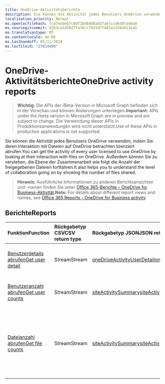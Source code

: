 ```yaml
---
title: OneDrive-Aktivitätsberichte
description: Sie können die Aktivität jedes Benutzers OneDrive verwenden, indem Sie deren Interaktion mit Dateien auf OneDrive betrachten lizenziert abrufen. Außerdem können Sie zu verstehen, die Ebene der Zusammenarbeit wie folgt die Anzahl der freigegebenen Dateien fortfahren.
localization_priority: Normal
ms.openlocfilehash: fc87eebeb7c0df1bd6d08a82fa67ccd6d9fa40a8
ms.sourcegitcommit: d2b3ca32602ffa76cc7925d7f4d1e2258e611ea5
ms.translationtype: MT
ms.contentlocale: de-DE
ms.lasthandoff: 01/11/2019
ms.locfileid: "27814490"
---
```

# <a name="onedrive-activity-reports"></a><span data-ttu-id="85047-104">OneDrive-Aktivitätsberichte</span><span class="sxs-lookup"><span data-stu-id="85047-104">OneDrive activity reports</span></span>

> <span data-ttu-id="85047-105">**Wichtig:** Die APIs der /Beta-Version in Microsoft Graph befinden sich in der Vorschau und können Änderungen unterliegen.</span><span class="sxs-lookup"><span data-stu-id="85047-105">**Important:** APIs under the /beta version in Microsoft Graph are in preview and are subject to change.</span></span> <span data-ttu-id="85047-106">Die Verwendung dieser APIs in Produktionsanwendungen wird nicht unterstützt.</span><span class="sxs-lookup"><span data-stu-id="85047-106">Use of these APIs in production applications is not supported.</span></span>

<span data-ttu-id="85047-107">Sie können die Aktivität jedes Benutzers OneDrive verwenden, indem Sie deren Interaktion mit Dateien auf OneDrive betrachten lizenziert abrufen.</span><span class="sxs-lookup"><span data-stu-id="85047-107">You can get the activity of every user licensed to use OneDrive by looking at their interaction with files on OneDrive.</span></span> <span data-ttu-id="85047-108">Außerdem können Sie zu verstehen, die Ebene der Zusammenarbeit wie folgt die Anzahl der freigegebenen Dateien fortfahren.</span><span class="sxs-lookup"><span data-stu-id="85047-108">It also helps you to understand the level of collaboration going on by showing the number of files shared.</span></span>

> <span data-ttu-id="85047-109">**Hinweis:** Ausführliche Informationen zu anderen Berichtsansichten und -namen finden Sie unter [Office 365-Berichte – OneDrive for Business-Aktivität](https://support.office.com/client/OneDrive-for-Business-user-activity-8bbe4bf8-221b-46d6-99a5-2fb3c8ef9353).</span><span class="sxs-lookup"><span data-stu-id="85047-109">**Note:** For details about different report views and names, see [Office 365 Reports - OneDrive for Business activity](https://support.office.com/client/OneDrive-for-Business-user-activity-8bbe4bf8-221b-46d6-99a5-2fb3c8ef9353).</span></span>

## <a name="reports"></a><span data-ttu-id="85047-110">Berichte</span><span class="sxs-lookup"><span data-stu-id="85047-110">Reports</span></span>

| <span data-ttu-id="85047-111">Funktion</span><span class="sxs-lookup"><span data-stu-id="85047-111">Function</span></span>                                 | <span data-ttu-id="85047-112">Rückgabetyp CSV</span><span class="sxs-lookup"><span data-stu-id="85047-112">CSV return type</span></span> | <span data-ttu-id="85047-113">Rückgabetyp JSON</span><span class="sxs-lookup"><span data-stu-id="85047-113">JSON return type</span></span>                         | <span data-ttu-id="85047-114">Beschreibung</span><span class="sxs-lookup"><span data-stu-id="85047-114">Description</span></span>                              |
| :--------------------------------------- | :-------------- | :--------------------------------------- | ---------------------------------------- |
| [<span data-ttu-id="85047-115">Benutzerdetails abrufen</span><span class="sxs-lookup"><span data-stu-id="85047-115">Get user detail</span></span>](../api/reportroot-getonedriveactivityuserdetail.md) | <span data-ttu-id="85047-116">Stream</span><span class="sxs-lookup"><span data-stu-id="85047-116">Stream</span></span>          | [<span data-ttu-id="85047-117">oneDriveActivityUserDetail</span><span class="sxs-lookup"><span data-stu-id="85047-117">oneDriveActivityUserDetail</span></span>](../resources/onedriveactivityuserdetail.md) | <span data-ttu-id="85047-118">Rufen Sie Details zu OneDrive-Aktivitäten nach Benutzer ab.</span><span class="sxs-lookup"><span data-stu-id="85047-118">Get details about OneDrive activity by user.</span></span> |
| [<span data-ttu-id="85047-119">Benutzeranzahl abrufen</span><span class="sxs-lookup"><span data-stu-id="85047-119">Get user counts</span></span>](../api/reportroot-getonedriveactivityusercounts.md) | <span data-ttu-id="85047-120">Stream</span><span class="sxs-lookup"><span data-stu-id="85047-120">Stream</span></span>          | [<span data-ttu-id="85047-121">siteActivitySummary</span><span class="sxs-lookup"><span data-stu-id="85047-121">siteActivitySummary</span></span>](../resources/siteactivitysummary.md) | <span data-ttu-id="85047-122">Rufen Sie die Anzahl der aktiven OneDrive-Benutzer ab.</span><span class="sxs-lookup"><span data-stu-id="85047-122">Get the trend in the number of active OneDrive users.</span></span> |
| [<span data-ttu-id="85047-123">Dateianzahl abrufen</span><span class="sxs-lookup"><span data-stu-id="85047-123">Get file counts</span></span>](../api/reportroot-getonedriveactivityfilecounts.md) | <span data-ttu-id="85047-124">Stream</span><span class="sxs-lookup"><span data-stu-id="85047-124">Stream</span></span>          | [<span data-ttu-id="85047-125">siteActivitySummary</span><span class="sxs-lookup"><span data-stu-id="85047-125">siteActivitySummary</span></span>](../resources/siteactivitysummary.md) | <span data-ttu-id="85047-126">Rufen Sie die Anzahl der eindeutigen, lizenzierten Benutzer ab, die Dateiinteraktionen für beliebige OneDrive-Konten ausgeführt haben.</span><span class="sxs-lookup"><span data-stu-id="85047-126">Get the number of unique, licensed users that performed file interactions against any OneDrive account.</span></span> |
